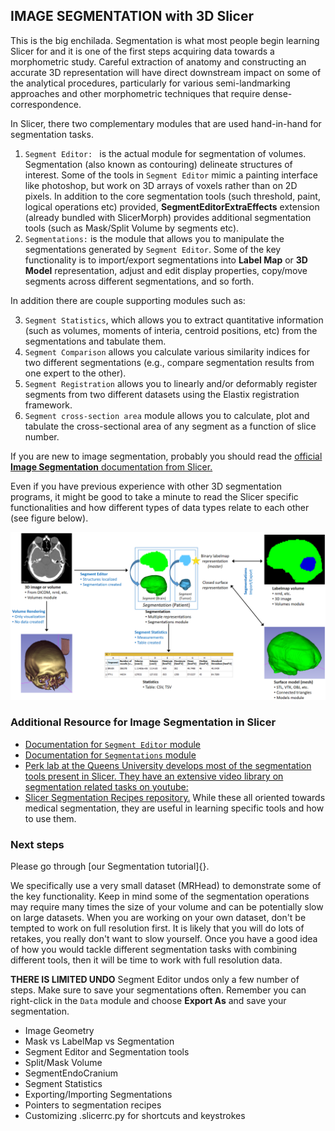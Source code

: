 ## IMAGE SEGMENTATION with 3D Slicer

This is the big enchilada. Segmentation is what most people begin learning Slicer for and it is one of the first steps acquiring data towards a morphometric study. Careful extraction of anatomy and constructing an accurate 3D representation will have direct downstream impact on some of the analytical procedures, particularly for various semi-landmarking approaches and other morphometric techniques that require dense-correspondence. 

In Slicer, there two complementary modules that are used hand-in-hand for segmentation tasks.

1. `Segment Editor: ` is the actual module for segmentation of volumes. Segmentation (also known as contouring) delineate structures of interest. Some of the tools in `Segment Editor` mimic a painting interface like photoshop, but work on 3D arrays of voxels rather than on 2D pixels. In addition to the core segmentation tools (such threshold, paint, logical operations etc) provided, **SegmentEditorExtraEffects** extension (already bundled with SlicerMorph) provides additional segmentation tools (such as Mask/Split Volume by segments etc).   
2. `Segmentations:` is the module that allows you to manipulate the segmentations generated by `Segment Editor`. Some of the key functionality is to import/export segmentations into **Label Map** or **3D Model** representation, adjust and edit display properties, copy/move segments across different segmentations, and so forth. 

In addition there are couple supporting modules such as:

3. `Segment Statistics`, which allows you to extract quantitative information (such as volumes, moments of interia, centroid positions, etc) from the segmentations and tabulate them.
4. `Segment Comparison` allows you calculate various similarity indices for two different segmentations (e.g., compare segmentation results from one expert to the other). 
5. `Segment Registration` allows you to linearly and/or deformably register segments from two different datasets using the Elastix registration framework. 
6. `Segment cross-section area` module allows you to calculate, plot and tabulate the cross-sectional area of any segment as a function of slice number. 

If you are new to image segmentation, probably you should read the [official **Image Segmentation** documentation from Slicer.](https://slicer.readthedocs.io/en/latest/user_guide/image_segmentation.html)

Even if you have previous experience with other 3D segmentation programs, it might be good to take a minute to read the Slicer specific functionalities and how different types of data types relate to each other (see figure below).

<img src="DataTypes.png">


### Additional Resource for Image Segmentation in Slicer
* [Documentation for `Segment Editor` module](https://slicer.readthedocs.io/en/latest/user_guide/modules/segmenteditor.html)
* [Documentation for `Segmentations` module](https://slicer.readthedocs.io/en/latest/user_guide/modules/segmentations.html)
* [Perk lab at the Queens University develops most of the segmentation tools present in Slicer. They have an extensive video library on segmentation related tasks on youtube:](https://www.youtube.com/user/PerkLabResearch)
* [Slicer Segmentation Recipes repository.](https://lassoan.github.io/SlicerSegmentationRecipes/) While these all oriented towards medical segmentation, they are useful in learning specific tools and how to use them.

### Next steps

Please go through [our Segmentation tutorial]{}. 

We specifically use a very small dataset (MRHead) to demonstrate some of the key functionality. Keep in mind some of the segmentation operations may require many times the size of your volume and can be potentially slow on large datasets. When you are working on your own dataset, don't be tempted to work on full resolution first. It is likely that you will do lots of retakes, you really don't want to slow yourself. Once you have a good idea of how you would tackle different segmentation tasks with combining different tools, then it will be time to work with full resolution data.

**THERE IS LIMITED UNDO** Segment Editor undos only a few number of steps. Make sure to save your segmentations often. Remember you can right-click in the `Data` module and choose **Export As** and save your segmentation. 

*	Image Geometry
*	Mask vs LabelMap vs Segmentation
*	Segment Editor and Segmentation tools
*	Split/Mask Volume
*	SegmentEndoCranium
*	Segment Statistics
*	Exporting/Importing Segmentations
*	Pointers to segmentation recipes
*	Customizing .slicerrc.py for shortcuts and keystrokes
